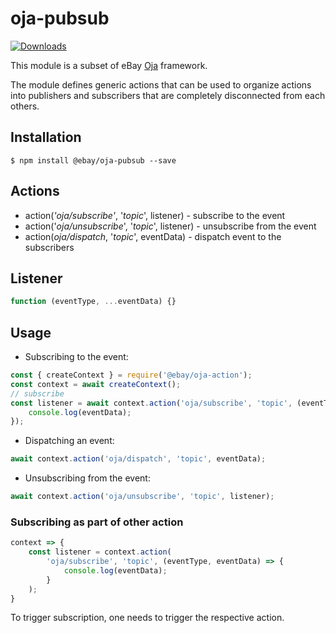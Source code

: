 # oja-pubsub

[![Downloads](https://img.shields.io/npm/dm/@ebay/oja-pubsub.svg)](http://npm-stat.com/charts.html?package=@ebay/oja-pubsub)

This module is a subset of eBay [Oja](https://github.com/eBay/oja#readme) framework.


The module defines generic actions that can be used to organize actions into publishers and subscribers that are completely disconnected from each others.

## Installation

```
$ npm install @ebay/oja-pubsub --save
```

## Actions

* action(_'oja/subscribe'_, '_topic_', listener) - subscribe to the event
* action('_oja/unsubscribe_', '_topic_', listener) - unsubscribe from the event
* action(_oja/dispatch_, '_topic_', eventData) - dispatch event to the subscribers

## Listener

```js
function (eventType, ...eventData) {}
```

## Usage

* Subscribing to the event:

```js
const { createContext } = require('@ebay/oja-action');
const context = await createContext();
// subscribe
const listener = await context.action('oja/subscribe', 'topic', (eventType, eventData) => {
    console.log(eventData);
});
```

* Dispatching an event:

```js
await context.action('oja/dispatch', 'topic', eventData);
```

* Unsubscribing from the event:

```js
await context.action('oja/unsubscribe', 'topic', listener);
```

### Subscribing as part of other action

```js
context => {
    const listener = context.action(
        'oja/subscribe', 'topic', (eventType, eventData) => {
            console.log(eventData);
        }
    );
}
```

To trigger subscription, one needs to trigger the respective action.
